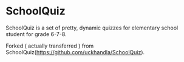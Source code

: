 SchoolQuiz
==========

SchoolQuiz is a set of pretty, dynamic quizzes for elementary school student for grade 6-7-8.

Forked ( actually transferred ) from SchoolQuiz(https://github.com/uckhandla/SchoolQuiz).

